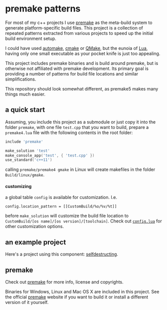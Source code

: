 premake patterns
================

For most of my c++ projects I use [premake](http://premake.github.io/) as the meta-build system to generate platform-specific build files. This project is a collection of repeated patterns extracted from various projects to speed up the initial build environment setup.

I could have used [automake](http://www.gnu.org/software/automake/), [cmake](http://www.cmake.org/) or [QMake](http://qt-project.org/doc/qt-5.0/qtdoc/qmake-project-files.html), but the eunoia of [Lua](http://www.lua.org/), having only one small executable as your pocket knife is just too appealing.

This project includes premake binaries and is build around premake, but is otherwise not affiliated with premake development. Its primary goal is providing a number of patterns for build file locations and similar simplifications.

This repository should look somewhat different, as premake5 makes many things much easier.

a quick start
-------------

Assuming, you include this project as a submodule or just copy it into the folder `premake`, with one file `test.cpp` that you want to build, prepare a `premake4.lua` file with the following contents in the root folder:

```lua
include 'premake'

make_solution 'test'
make_console_app('test', { 'test.cpp' }) 
use_standard('c++11') 
```

calling `premake/premake4 gmake` in Linux will create makefiles in the folder `Build/linux/gmake`. 

#### customizing ####

a global table `config` is available for customization. I.e.

`config.location_pattern = [[CustomBuild/%o/%v/%t]]`

before `make_solution` will customize the build file location to `CustomBuild/[os name]/[os version]/[toolchain]`. Check out [`config.lua`](config.lua) for other customization options. 

an example project
------------------

Here's a project using this component: [selfdestructing](https://github.com/d-led/selfdestructing).

premake
-------

Check out [premake](https://bitbucket.org/premake/premake-dev/wiki/Home) for more info, license and copyrights.

Binaries for Windows, Linux and Mac OS X are included in this project. See the official [premake](https://bitbucket.org/premake/premake-dev/wiki/Home) website if you want to build it or install a different version of it yourself.
